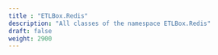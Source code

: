 ```yaml
---
title : "ETLBox.Redis"
description: "All classes of the namespace ETLBox.Redis"
draft: false
weight: 2900
---
```


